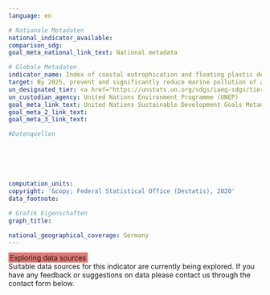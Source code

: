 ```yaml
---
language: en

# Nationale Metadaten
national_indicator_available: 
comparison_sdg: 
goal_meta_national_link_text: National metadata

# Globale Metadaten
indicator_name: Index of coastal eutrophication and floating plastic debris density
target: By 2025, prevent and significantly reduce marine pollution of all kinds, in particular from land-based activities, including marine debris and nutrient pollution
un_designated_tier: <a href="https://unstats.un.org/sdgs/iaeg-sdgs/tier-classification/" title="Click here for more information on the UN tier classification.">Tier II</a>
un_custodian_agency: United Nations Environment Programme (UNEP)
goal_meta_link_text: United Nations Sustainable Development Goals Metadata
goal_meta_2_link_text: 
goal_meta_3_link_text: 

#Datenquellen






computation_units: 
copyright: '&copy; Federal Statistical Office (Destatis), 2020'
data_footnote: 

# Grafik Eigenschaften
graph_title: 

national_geographical_coverage: Germany
---
```


<span style="background-color:#E27874;padding-bottom: 1px;padding-top: 2px;padding-left: 3px;padding-right: 3px;"> Exploring data sources </span><br>
Suitable data sources for this indicator are currently being explored.
If you have any feedback or suggestions on data please contact us through the contact form below.